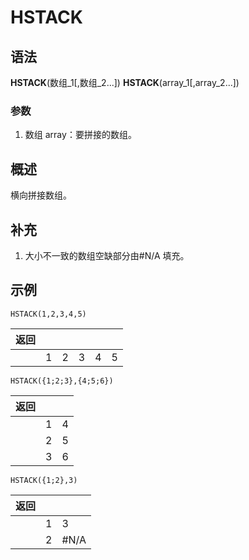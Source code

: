# HSTACK

## 语法

**HSTACK**(数组\_1[,数组_2...]) **HSTACK**(array_1[,array_2...])

### 参数

1. 数组 array：要拼接的数组。

## 概述

横向拼接数组。

## 补充

1. 大小不一致的数组空缺部分由#N/A 填充。

## 示例

```excel
HSTACK(1,2,3,4,5)
```

| 返回 |     |     |     |     |     |
| ---- | --- | --- | --- | --- | --- |
|      | 1   | 2   | 3   | 4   | 5   |

```excel
HSTACK({1;2;3},{4;5;6})
```

| 返回 |     |     |
| ---- | --- | --- |
|      | 1   | 4   |
|      | 2   | 5   |
|      | 3   | 6   |

```excel
HSTACK({1;2},3)
```

| 返回 |     |      |
| ---- | --- | ---- |
|      | 1   | 3    |
|      | 2   | #N/A |

